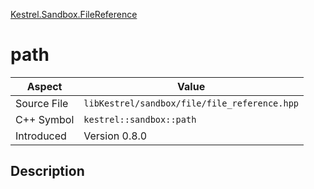 [Kestrel.Sandbox.FileReference](index.md)
# path
| Aspect | Value |
| --- | --- |
| Source File | `libKestrel/sandbox/file/file_reference.hpp` |
| C++ Symbol | `kestrel::sandbox::path` |
| Introduced | Version 0.8.0 |
## Description
